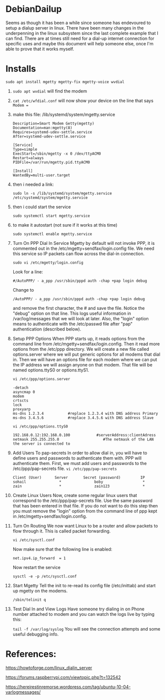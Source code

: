 # DebianDailup

Seems as though it has been a while since someone has endevoured to setup a dialup server in linux. There have been many changes in the underpenning in the linux subsystem since the last complete example that I can find. There are at times still need for a dial-up internet connection for specific uses and maybe this document will help someone else, once I'm able to prove that it works myself.

# Installs
```
sudo apt install mgetty mgetty-fix mgetty-voice wvdial
```

1. ```sudo apt wvdial``` will find the modem
2. ```cat /etc/wfdial.conf``` will now show your device on the line that says ```Modem = ```
3. make this file: /lib/systemd/system/mgetty.service

    ```[Unit]
    Description=Smart Modem Getty(mgetty)
    Documentation=man:mgetty(8)
    Requires=systemd-udev-settle.service
    After=systemd-udev-settle.service
    
    [Service]
    Type=simple
    ExecStart=/sbin/mgetty -x 0 /dev/ttyACM0
    Restart=always
    PIDFile=/var/run/mgetty.pid.ttyACM0
    
    [Install]
    WantedBy=multi-user.target
    ```
4. then i needed a link:
    ```
    sudo ln -s /lib/systemd/system/mgetty.service /etc/systemd/system/mgetty.service
    ```

5. then i could start the service

    ```sudo systemctl start mgetty.service```

7. to make it autostart (not sure if it works at this time)
    ```
    sudo systemctl enable mgetty.service
    ```

8. Turn On PPP Dial In Service
    Mgetty by default will not invoke PPP, it is commented out in the /etc/mgetty+sendfax/login.config file. We need this service so IP packets can flow across the dial-in connection. 
    
    ```sudo vi /etc/mgetty/login.config```
    
    Look for a line:
    
    ```#/AutoPPP/ - a_ppp /usr/sbin/pppd auth -chap +pap login debug```
    
    Change to
    
    ```/AutoPPP/ - a_ppp /usr/sbin/pppd auth -chap +pap login debug ```
    
    and remove the first character, the # and save the file. Notice the "debug" option on that line. This logs useful information in /var/log/messages that we will look at later. Also, the "login" option means to authenticate with the /etc/passwd file after "pap" authentication (described below). 

9. Setup PPP Options
    When PPP starts up, it reads options from the command line from /etc/mgetty+sendfax/login.config. Then it read more options from the /etc/ppp directory. We will create a new file called options.server where we will put generic options for all modems that dial in. Then we will have an options file for each modem where we can put the IP address we will assign anyone on that modem. That file will be named options.ttyS0 or options.ttyS1. 
    
    ```vi /etc/ppp/options.server```
    ```
    -detach
    asyncmap 0
    modem
    crtscts
    lock
    proxyarp                                                     
    ms-dns 1.2.3.4           #replace 1.2.3.4 with DNS address Primary                    
    ms-dns 3.4.5.6           #replace 3.4.5.6 with DNS address Slave
    ```
    
    ```vi /etc/ppp/options.ttyS0``` 
    ```
    192.168.0.12:192.168.0.100            #serverAddress:clientAdress
    netmask 255.255.255.0                    #The netmask of the LAN the server is connected to
    ```

7. Add Users To pap-secrets
    In order to allow dial in, you will have to define users and passwords to authenticate them with. PPP will authenticate them. First, we must add users and passwords to the /etc/ppp/pap-secrets file.
    ```vi /etc/ppp/pap-secrets```
    ```
    Client (User)      Server       Secret (password)         IP
    sohail               *               boby                  *
    zain                 *               zain123               *
    ```
8. Create Linux Users
    Now, create some regular linux users that correspond to the /etc/ppp/pap-secrets file. Use the same password that has been entered in that file. If you do not want to do this step then you must remove the "login" option from the command line of ppp kept in /etc/mgetty+sendfax/login.config. 

9. Turn On Routing
    We now want Linux to be a router and allow packets to flow through it. This is called packet forwarding.
    
    ```vi /etc/sysctl.conf```

    Now make sure that the following line is enabled:
    ```
    net.ipv4.ip_forward  = 1
    ```

    Now restart the service
    ```
    sysctl -e -p /etc/sysctl.conf
    ```
11. Start Mgetty
    Tell the init to re-read its config file (/etc/inittab) and start up mgetty on the modems. 
    
    ```/sbin/telinit q```
11. Test Dial In and View Logs
    Have someone try dialing in on Phone number attached to modem and you can watch the logs live by typing this: 
    
    ```tail -f /var/log/syslog```
    You will see the connection attempts and some useful debugging info.

# References:
https://howtoforge.com/linux_dialin_server

https://forums.raspberrypi.com/viewtopic.php?t=132542

https://hereirestinremorse.wordpress.com/tag/ubuntu-10-04-varlogmessages/
